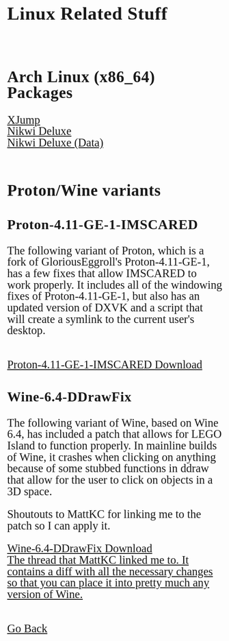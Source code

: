 <html>
<style>
		h3 {
			font-family: AppleKid;
			line-height: 1;
			letter-spacing: 0.8px;
		}
		h2 {
			font-family: AppleKid;
			line-height: 1;
			letter-spacing: 0.8px;
		}
		h1 {
			font-family: AppleKid;
			line-height: 1;
			letter-spacing: 0.8px;
		}
		@font-face {
			font-family: AppleKid;
			src: url('../images/Apple-Kid.woff2') format('woff2'),
				url('../images/Apple-Kid.woff') format('woff');
			font-weight: normal;
			font-style: normal;
		}
        p.small {
            line-height: 1;
        }
		.mainContent {
			font-family: AppleKid;
			font-size: 20pt;
			line-height: 1;
		}
</style>
<body>
<div class="mainContent">
<h1 style="font-size:32pt">Linux Related Stuff</h1>
<br />
<h2 style="font-size:28pt">Arch Linux (x86_64) Packages</h2>
<a href="packages/xjump-x86_64.pkg.tar.zst">XJump</a><br />
<a href="packages/nikwi-x86_64.pkg.tar.zst">Nikwi Deluxe</a><br />
<a href="packages/nikwi-data-any.pkg.tar.zst">Nikwi Deluxe (Data)</a><br />
<br />
<h2 style="font-size:28pt">Proton/Wine variants</h1>
<h3 style="font-size:24pt">Proton-4.11-GE-1-IMSCARED</h2>
<p>The following variant of Proton, which is a fork of GloriousEggroll's Proton-4.11-GE-1, has a few fixes that allow IMSCARED to work properly. It includes all of the windowing fixes of Proton-4.11-GE-1, but also has an updated version of DXVK and a script that will create a symlink to the current user's desktop.</p><br/>
<a href="https://archive.org/details/proton-4.11-ge-1-imscared.-7z">Proton-4.11-GE-1-IMSCARED Download</a><br />
<h3 style="font-size:24pt">Wine-6.4-DDrawFix</h3>
<p>The following variant of Wine, based on Wine 6.4, has included a patch that allows for LEGO Island to function properly. In mainline builds of Wine, it crashes when clicking on anything because of some stubbed functions in ddraw that allow for the user to click on objects in a 3D space.<p>
<p>Shoutouts to MattKC for linking me to the patch so I can apply it.</p>
<a href="downloads/wine-6.4-ddrawfix.tar.xz">Wine-6.4-DDrawFix Download</a><br />
<a href="https://www.winehq.org/pipermail/wine-devel/2020-September/173902.html">The thread that MattKC linked me to. It contains a diff with all the necessary changes so that you can place it into pretty much any version of Wine.</a><br />
<br />
<br />
<a href="..">Go Back</a><br />
</div>
</body>
</html>
